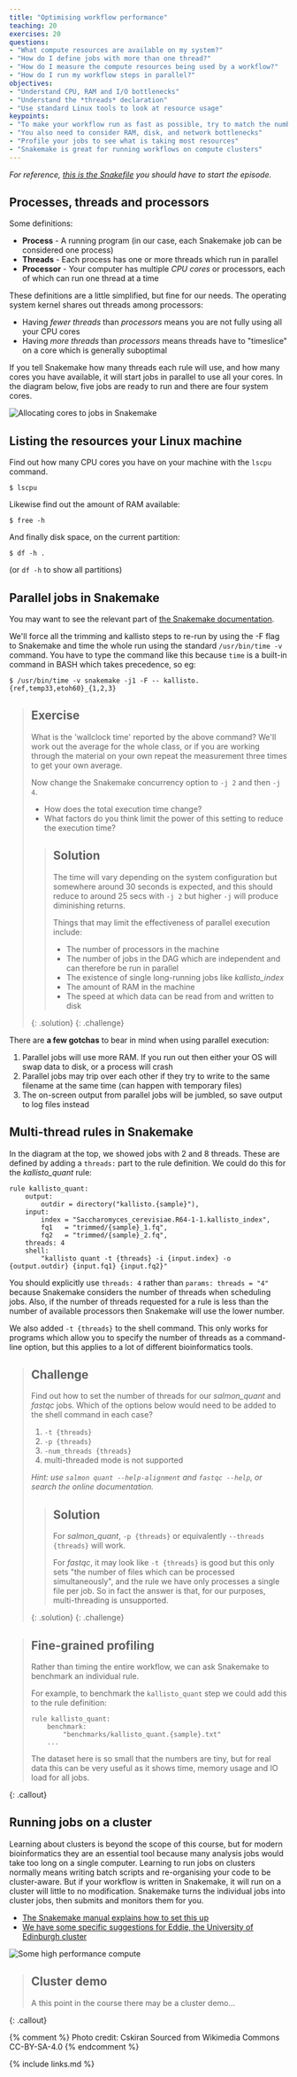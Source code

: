```yaml
---
title: "Optimising workflow performance"
teaching: 20
exercises: 20
questions:
- "What compute resources are available on my system?"
- "How do I define jobs with more than one thread?"
- "How do I measure the compute resources being used by a workflow?"
- "How do I run my workflow steps in parallel?"
objectives:
- "Understand CPU, RAM and I/O bottlenecks"
- "Understand the *threads* declaration"
- "Use standard Linux tools to look at resource usage"
keypoints:
- "To make your workflow run as fast as possible, try to match the number of threads to the number of cores you have"
- "You also need to consider RAM, disk, and network bottlenecks"
- "Profile your jobs to see what is taking most resources"
- "Snakemake is great for running workflows on compute clusters"
---
```

*For reference, [this is the Snakefile](../code/ep08.Snakefile) you should have to start the episode.*

## Processes, threads and processors

Some definitions:

* **Process** - 	A running program (in our case, each Snakemake job can be considered one process)
* **Threads** - 	Each process has one or more threads which run in parallel
* **Processor** -	Your computer has multiple *CPU cores* or processors, each of which can run one thread at a time

These definitions are a little simplified, but fine for our needs. The operating system kernel shares out threads among processors:

* Having *fewer threads* than *processors* means you are not fully using all your CPU cores
* Having *more threads* than *processors* means threads have to "timeslice" on a core which is generally suboptimal

If you tell Snakemake how many threads each rule will use, and how many cores you have available, it will start jobs
in parallel to use all your cores. In the diagram below, five jobs are ready to run and there are four system cores.

![Allocating cores to jobs in Snakemake][fig-threads]


## Listing the resources your Linux machine

Find out how many CPU cores you have on your machine with the `lscpu` command.

~~~
$ lscpu
~~~

Likewise find out the amount of RAM available:

~~~
$ free -h
~~~

And finally disk space, on the current partition:

~~~
$ df -h .
~~~

(or `df -h` to show all partitions)

## Parallel jobs in Snakemake

You may want to see the relevant part of
[the Snakemake documentation](https://snakemake.readthedocs.io/en/stable/snakefiles/rules.html#threads).

We'll force all the trimming and  kallisto steps to re-run by using the -F flag to Snakemake and time
the whole run using the standard `/usr/bin/time -v` command. You have to type the command like this because
`time` is a built-in command in BASH which takes precedence, so eg:

~~~
$ /usr/bin/time -v snakemake -j1 -F -- kallisto.{ref,temp33,etoh60}_{1,2,3}
~~~


> ## Exercise
>
> What is the 'wallclock time' reported by the above command? We'll work out the average for the whole class, or
> if you are working through the material on your own repeat the measurement three times to get your own average.
>
> Now change the Snakemake concurrency option to  `-j 2` and then `-j 4`.
>  * How does the total execution time change?
>  * What factors do you think limit the power of this setting to reduce the execution time?
>
> > ## Solution
> >
> > The time will vary depending on the system configuration but somewhere around 30 seconds is expected, and this
> > should reduce to around 25 secs with `-j 2` but higher `-j` will produce diminishing returns.
> >
> > Things that may limit the effectiveness of parallel execution include:
> >
> > * The number of processors in the machine
> > * The number of jobs in the DAG which are independent and can therefore be run in parallel
> > * The existence of single long-running jobs like *kallisto_index*
> > * The amount of RAM in the machine
> > * The speed at which data can be read from and written to disk
> >
> {: .solution}
{: .challenge}

There are **a few gotchas** to bear in mind when using parallel execution:

1. Parallel jobs will use more RAM. If you run out then either your OS will swap data to disk, or a process will crash
1. Parallel jobs may trip over each other if they try to write to the same filename at the same time (can happen with temporary files)
1. The on-screen output from parallel jobs will be jumbled, so save output to log files instead

## Multi-thread rules in Snakemake

In the diagram at the top, we showed jobs with 2 and 8 threads. These are defined by adding a `threads:`
part to the rule definition. We could do this for the *kallisto_quant* rule:

~~~
rule kallisto_quant:
    output:
        outdir = directory("kallisto.{sample}"),
    input:
        index = "Saccharomyces_cerevisiae.R64-1-1.kallisto_index",
        fq1   = "trimmed/{sample}_1.fq",
        fq2   = "trimmed/{sample}_2.fq",
    threads: 4
    shell:
        "kallisto quant -t {threads} -i {input.index} -o {output.outdir} {input.fq1} {input.fq2}"
~~~

You should explicitly use `threads: 4` rather than `params: threads = "4"` because Snakemake considers the number of threads
when scheduling jobs. Also, if the number of threads requested for a rule is less than the number of available processors
then Snakemake will use the lower number.

We also added `-t {threads}` to the shell command. This only works for programs which allow you to specify the number
of threads as a command-line option, but this applies to a lot of different bioinformatics tools.

> ## Challenge
>
> Find out how to set the number of threads for our *salmon_quant* and *fastqc* jobs. Which of the options below would need to be
> added to the shell command in each case?
>
> 1. `-t {threads}`
> 2. `-p {threads}`
> 3. `-num_threads {threads}`
> 4. multi-threaded mode is not supported
>
> *Hint: use `salmon quant --help-alignment` and `fastqc --help`, or search the online documentation.*
>
> > ## Solution
> >
> > For *salmon_quant*, `-p {threads}` or equivalently `--threads {threads}` will work.
> >
> > For *fastqc*, it may look like `-t {threads}` is good but this only sets "the number of files which can be processed simultaneously",
> > and the rule we have only processes a single file per job. So in fact the answer is that, for our purposes, multi-threading is unsupported.
> >
> {: .solution}
{: .challenge}

> ## Fine-grained profiling
>
> Rather than timing the entire workflow, we can ask Snakemake to benchmark an individual rule.
>
> For example, to benchmark the `kallisto_quant` step we could add this to the rule definition:
>
> ~~~
> rule kallisto_quant:
>     benchmark:
>         "benchmarks/kallisto_quant.{sample}.txt"
>     ...
> ~~~
>
> The dataset here is so small that the numbers are tiny, but for real data this can be very useful as it shows time, memory
> usage and IO load for all jobs.
>
>
{: .callout}

## Running jobs on a cluster

Learning about clusters is beyond the scope of this course, but for modern bioinformatics they are an essential tool because
many analysis jobs would take too long on a single computer. Learning to run jobs on clusters normally means writing batch
scripts and re-organising your code to be cluster-aware. But if your workflow is written in Snakemake, it will run on a cluster
will little to no modification. Snakemake turns the individual jobs into cluster jobs, then submits and monitors them for you.

 * [The Snakemake manual explains how to set this up](https://snakemake.readthedocs.io/en/stable/executing/cluster.html)
 * [We have some specific suggestions for Eddie, the University of Edinburgh cluster](../files/snakemake_on_eddie.pdf)

![Some high performance compute][fig-cluster]


> ## Cluster demo
>
> A this point in the course there may be a cluster demo...
>
{: .callout}

[fig-threads]: ../fig/snake_threads.svg
[fig-cluster]: ../fig/Multiple_Server_.jpg
{% comment %}
Photo credit: Cskiran
Sourced from Wikimedia Commons
CC-BY-SA-4.0
{% endcomment %}


{% include links.md %}
